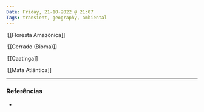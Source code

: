 ```yaml
---
Date: Friday, 21-10-2022 @ 21:07
Tags: transient, geography, ambiental
---
```

![[Floresta Amazônica]]

![[Cerrado (Bioma)]]

![[Caatinga]]

![[Mata Atlântica]]

---
### Referências
- 